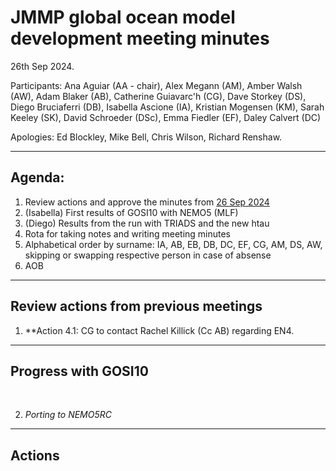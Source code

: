# JMMP global ocean model development meeting minutes

26th Sep 2024.

Participants: Ana Aguiar (AA - chair), Alex Megann (AM), Amber Walsh (AW), Adam Blaker (AB),
Catherine Guiavarc'h (CG), Dave Storkey (DS), Diego Bruciaferri (DB), 
Isabella Ascione (IA), Kristian Mogensen (KM), Sarah Keeley (SK), David Schroeder (DSc), Emma Fiedler (EF), Daley Calvert (DC) 

Apologies: Ed Blockley, Mike Bell, Chris Wilson, Richard Renshaw.

----------

## Agenda:
1. Review actions and approve the minutes from [26 Sep 2024](https://github.com/JMMP-Group/GO_coordination/blob/main/meetings/minutes_26Sep2024.md)
2. (Isabella) First results of GOSI10 with NEMO5 (MLF)
3. (Diego) Results from the run with TRIADS and the new htau
4. Rota for taking notes and writing meeting minutes
  1. Alphabetical order by surname: IA, AB, EB, DB, DC, EF, CG, AM, DS, AW, skipping or swapping respective person in case of absense 
5. AOB

----------


## Review actions from previous meetings

1. **Action 4.1: CG to contact Rachel Killick (Cc AB) regarding EN4.

----------

## Progress with GOSI10

</br>

2. _Porting to NEMO5RC_

----------

## Actions


